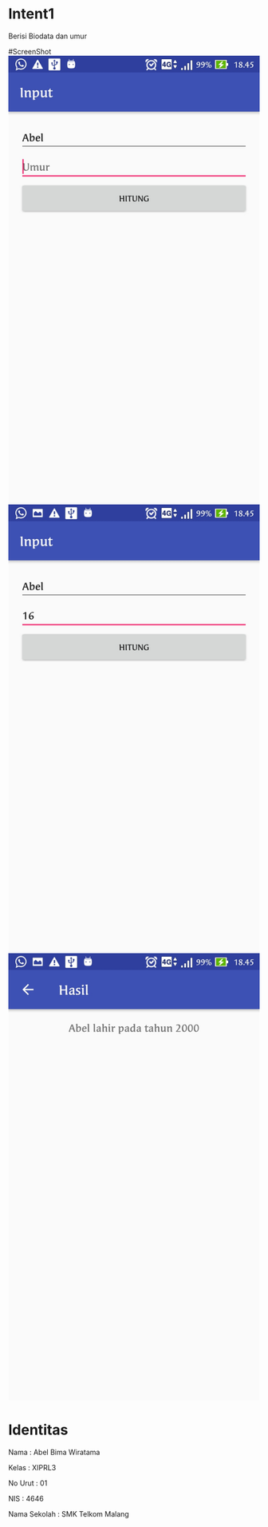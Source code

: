 # Intent1
Berisi Biodata dan umur

#ScreenShot
![Image SS1](https://github.com/Abelbimaw/Intent1/blob/master/1.jpg)
![Image SS2](https://github.com/Abelbimaw/Intent1/blob/master/1a.jpg)
![Image SS3](https://github.com/Abelbimaw/Intent1/blob/master/1b.jpg)

# Identitas
Nama          : Abel Bima Wiratama

Kelas         : XIPRL3

No Urut       : 01

NIS           : 4646

Nama Sekolah  : SMK Telkom Malang
